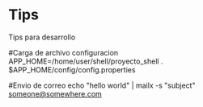# Tips
Tips para desarrollo

<SHELL>
#Carga de archivo configuracion
APP_HOME=/home/user/shell/proyecto_shell
. $APP_HOME/config/config.properties

#Envio de correo
echo "hello world" | mailx -s "subject" someone@somewhere.com

